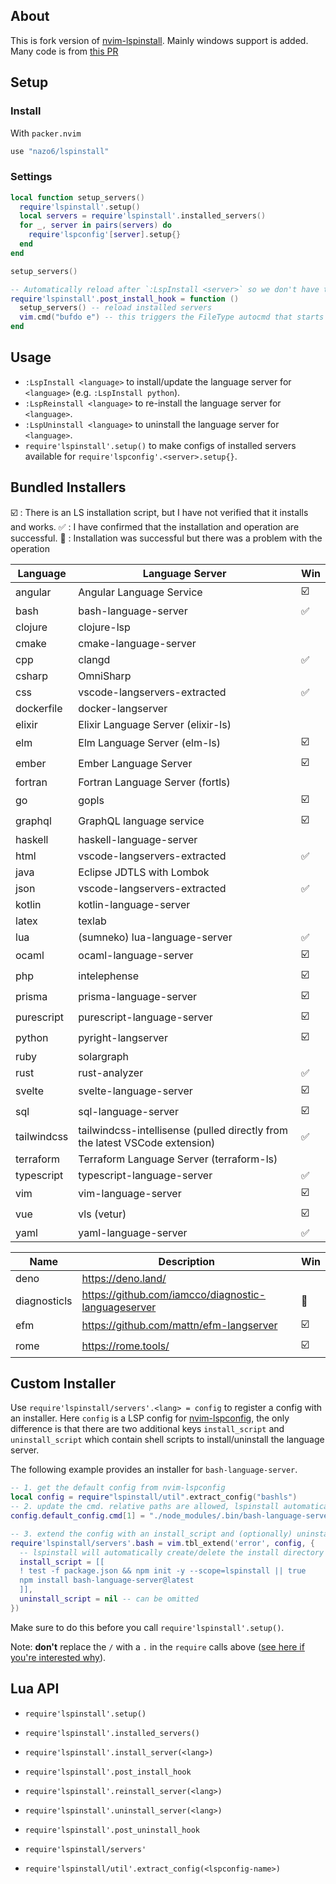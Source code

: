 ## About

This is fork version of [nvim-lspinstall](https://github.com/kabouzeid/nvim-lspinstall).
Mainly windows support is added.
Many code is from [this PR](https://github.com/kabouzeid/nvim-lspinstall/pull/96)

## Setup

### Install

With `packer.nvim`

```lua
use "nazo6/lspinstall"
```

### Settings

```lua
local function setup_servers()
  require'lspinstall'.setup()
  local servers = require'lspinstall'.installed_servers()
  for _, server in pairs(servers) do
    require'lspconfig'[server].setup{}
  end
end

setup_servers()

-- Automatically reload after `:LspInstall <server>` so we don't have to restart neovim
require'lspinstall'.post_install_hook = function ()
  setup_servers() -- reload installed servers
  vim.cmd("bufdo e") -- this triggers the FileType autocmd that starts the server
end
```

## Usage

- `:LspInstall <language>` to install/update the language server for `<language>` (e.g. `:LspInstall python`).
- `:LspReinstall <language>` to re-install the language server for `<language>`.
- `:LspUninstall <language>` to uninstall the language server for `<language>`.
- `require'lspinstall'.setup()` to make configs of installed servers available for `require'lspconfig'.<server>.setup{}`.

## Bundled Installers

:ballot_box_with_check: : There is an LS installation script, but I have not verified that it installs and works.
:white_check_mark: : I have confirmed that the installation and operation are successful.
:checkered_flag: : Installation was successful but there was a problem with the operation

| Language    | Language Server                                                             | Win                     |
| ----------- | --------------------------------------------------------------------------- | ----------------------- |
| angular     | Angular Language Service                                                    | :ballot_box_with_check: |
| bash        | bash-language-server                                                        | :white_check_mark:      |
| clojure     | clojure-lsp                                                                 |                         |
| cmake       | cmake-language-server                                                       |                         |
| cpp         | clangd                                                                      | :white_check_mark:      |
| csharp      | OmniSharp                                                                   |                         |
| css         | vscode-langservers-extracted                                                | :white_check_mark:      |
| dockerfile  | docker-langserver                                                           |                         |
| elixir      | Elixir Language Server (elixir-ls)                                          |                         |
| elm         | Elm Language Server (elm-ls)                                                | :ballot_box_with_check: |
| ember       | Ember Language Server                                                       | :ballot_box_with_check: |
| fortran     | Fortran Language Server (fortls)                                            |                         |
| go          | gopls                                                                       | :ballot_box_with_check: |
| graphql     | GraphQL language service                                                    | :ballot_box_with_check: |
| haskell     | haskell-language-server                                                     |                         |
| html        | vscode-langservers-extracted                                                | :white_check_mark:      |
| java        | Eclipse JDTLS with Lombok                                                   |                         |
| json        | vscode-langservers-extracted                                                | :white_check_mark:      |
| kotlin      | kotlin-language-server                                                      |                         |
| latex       | texlab                                                                      |                         |
| lua         | (sumneko) lua-language-server                                               | :white_check_mark:      |
| ocaml       | ocaml-language-server                                                       | :ballot_box_with_check: |
| php         | intelephense                                                                | :ballot_box_with_check: |
| prisma      | prisma-language-server                                                      | :ballot_box_with_check: |
| purescript  | purescript-language-server                                                  | :ballot_box_with_check: |
| python      | pyright-langserver                                                          | :ballot_box_with_check: |
| ruby        | solargraph                                                                  |                         |
| rust        | rust-analyzer                                                               | :white_check_mark:      |
| svelte      | svelte-language-server                                                      | :ballot_box_with_check: |
| sql         | sql-language-server                                                         | :ballot_box_with_check: |
| tailwindcss | tailwindcss-intellisense (pulled directly from the latest VSCode extension) | :white_check_mark:      |
| terraform   | Terraform Language Server (terraform-ls)                                    |                         |
| typescript  | typescript-language-server                                                  | :white_check_mark:      |
| vim         | vim-language-server                                                         | :ballot_box_with_check: |
| vue         | vls (vetur)                                                                 | :ballot_box_with_check: |
| yaml        | yaml-language-server                                                        | :white_check_mark:      |

| Name         | Description                                         | Win                     |
| ------------ | --------------------------------------------------- | ----------------------- |
| deno         | https://deno.land/                                  |                         |
| diagnosticls | https://github.com/iamcco/diagnostic-languageserver | :checkered_flag:        |
| efm          | https://github.com/mattn/efm-langserver             | :ballot_box_with_check: |
| rome         | https://rome.tools/                                 | :ballot_box_with_check: |

## Custom Installer

Use `require'lspinstall/servers'.<lang> = config` to register a config with an installer.
Here `config` is a LSP config for [nvim-lspconfig](https://github.com/neovim/nvim-lspconfig), the only difference is that there are two additional keys `install_script` and `uninstall_script` which contain shell scripts to install/uninstall the language server.

The following example provides an installer for `bash-language-server`.

```lua
-- 1. get the default config from nvim-lspconfig
local config = require"lspinstall/util".extract_config("bashls")
-- 2. update the cmd. relative paths are allowed, lspinstall automatically adjusts the cmd and cmd_cwd for us!
config.default_config.cmd[1] = "./node_modules/.bin/bash-language-server"

-- 3. extend the config with an install_script and (optionally) uninstall_script
require'lspinstall/servers'.bash = vim.tbl_extend('error', config, {
  -- lspinstall will automatically create/delete the install directory for every server
  install_script = [[
  ! test -f package.json && npm init -y --scope=lspinstall || true
  npm install bash-language-server@latest
  ]],
  uninstall_script = nil -- can be omitted
})
```

Make sure to do this before you call `require'lspinstall'.setup()`.

Note: **don't** replace the `/` with a `.` in the `require` calls above ([see here if you're interested why](https://github.com/kabouzeid/nvim-lspinstall/issues/14)).

## Lua API

- `require'lspinstall'.setup()`

- `require'lspinstall'.installed_servers()`

- `require'lspinstall'.install_server(<lang>)`
- `require'lspinstall'.post_install_hook`
- `require'lspinstall'.reinstall_server(<lang>)`

- `require'lspinstall'.uninstall_server(<lang>)`
- `require'lspinstall'.post_uninstall_hook`

- `require'lspinstall/servers'`

- `require'lspinstall/util'.extract_config(<lspconfig-name>)`
